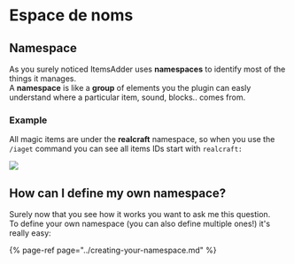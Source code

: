 # Espace de noms

## Namespace

As you surely noticed ItemsAdder uses **namespaces** to identify most of the things it manages.  
A **namespace** is like a **group** of elements you the plugin can easly understand where a particular item, sound, blocks.. comes from.

### Example

All magic items are under the **realcraft** namespace, so when you use the `/iaget` command you can see all items IDs start with `realcraft:`

![](../../../.gitbook/assets/image%20%2810%29.png)

## How can I define my own namespace?

Surely now that you see how it works you want to ask me this question.  
To define your own namespace \(you can also define multiple ones!\) it's really easy:

{% page-ref page="../creating-your-namespace.md" %}







